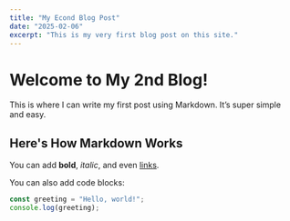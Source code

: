 ```yaml
---
title: "My Econd Blog Post"
date: "2025-02-06"
excerpt: "This is my very first blog post on this site."
---
```


# Welcome to My 2nd Blog!

This is where I can write my first post using Markdown. It’s super simple and easy.

## Here's How Markdown Works

You can add **bold**, *italic*, and even [links](https://example.com).

You can also add code blocks:

```js
const greeting = "Hello, world!";
console.log(greeting);
